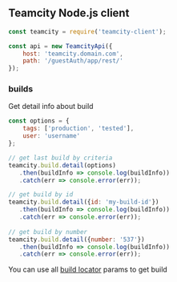## Teamcity Node.js client

```js
const teamcity = require('teamcity-client');

const api = new TeamcityApi({
    host: 'teamcity.domain.com',
    path: '/guestAuth/app/rest/'
});
```

### builds

Get detail info about build

```js
const options = {
    tags: ['production', 'tested'],
    user: 'username'
};

// get last build by criteria
teamcity.build.detail(options)
   .then(buildInfo => console.log(buildInfo))
   .catch(err => console.error(err));

// get build by id
teamcity.build.detail({id: 'my-build-id'})
   .then(buildInfo => console.log(buildInfo))
   .catch(err => console.error(err));
   
// get build by number
teamcity.build.detail({number: '537'})
   .then(buildInfo => console.log(buildInfo))
   .catch(err => console.error(err));   
```

You can use all [build locator](https://confluence.jetbrains.com/display/TCD9/REST+API#RESTAPI-BuildLocator) params to get build 
